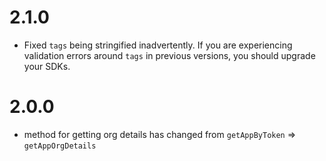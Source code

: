 # 2.1.0
* Fixed `tags` being stringified inadvertently. If you are experiencing validation errors around `tags` in previous versions, you should upgrade your SDKs.

# 2.0.0

* method for getting org details has changed from `getAppByToken` => `getAppOrgDetails`